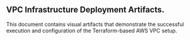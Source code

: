 ## VPC Infrastructure Deployment Artifacts.

This document contains visual artifacts that demonstrate the successful execution and configuration of the Terraform-based AWS VPC setup.
